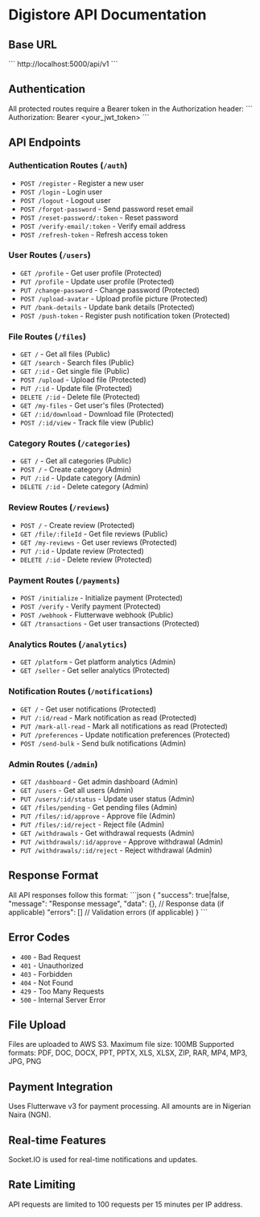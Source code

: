 # Digistore API Documentation

## Base URL
\`\`\`
http://localhost:5000/api/v1
\`\`\`

## Authentication
All protected routes require a Bearer token in the Authorization header:
\`\`\`
Authorization: Bearer <your_jwt_token>
\`\`\`

## API Endpoints

### Authentication Routes (`/auth`)
- `POST /register` - Register a new user
- `POST /login` - Login user
- `POST /logout` - Logout user
- `POST /forgot-password` - Send password reset email
- `POST /reset-password/:token` - Reset password
- `POST /verify-email/:token` - Verify email address
- `POST /refresh-token` - Refresh access token

### User Routes (`/users`)
- `GET /profile` - Get user profile (Protected)
- `PUT /profile` - Update user profile (Protected)
- `PUT /change-password` - Change password (Protected)
- `POST /upload-avatar` - Upload profile picture (Protected)
- `PUT /bank-details` - Update bank details (Protected)
- `POST /push-token` - Register push notification token (Protected)

### File Routes (`/files`)
- `GET /` - Get all files (Public)
- `GET /search` - Search files (Public)
- `GET /:id` - Get single file (Public)
- `POST /upload` - Upload file (Protected)
- `PUT /:id` - Update file (Protected)
- `DELETE /:id` - Delete file (Protected)
- `GET /my-files` - Get user's files (Protected)
- `GET /:id/download` - Download file (Protected)
- `POST /:id/view` - Track file view (Public)

### Category Routes (`/categories`)
- `GET /` - Get all categories (Public)
- `POST /` - Create category (Admin)
- `PUT /:id` - Update category (Admin)
- `DELETE /:id` - Delete category (Admin)

### Review Routes (`/reviews`)
- `POST /` - Create review (Protected)
- `GET /file/:fileId` - Get file reviews (Public)
- `GET /my-reviews` - Get user reviews (Protected)
- `PUT /:id` - Update review (Protected)
- `DELETE /:id` - Delete review (Protected)

### Payment Routes (`/payments`)
- `POST /initialize` - Initialize payment (Protected)
- `POST /verify` - Verify payment (Protected)
- `POST /webhook` - Flutterwave webhook (Public)
- `GET /transactions` - Get user transactions (Protected)

### Analytics Routes (`/analytics`)
- `GET /platform` - Get platform analytics (Admin)
- `GET /seller` - Get seller analytics (Protected)

### Notification Routes (`/notifications`)
- `GET /` - Get user notifications (Protected)
- `PUT /:id/read` - Mark notification as read (Protected)
- `PUT /mark-all-read` - Mark all notifications as read (Protected)
- `PUT /preferences` - Update notification preferences (Protected)
- `POST /send-bulk` - Send bulk notifications (Admin)

### Admin Routes (`/admin`)
- `GET /dashboard` - Get admin dashboard (Admin)
- `GET /users` - Get all users (Admin)
- `PUT /users/:id/status` - Update user status (Admin)
- `GET /files/pending` - Get pending files (Admin)
- `PUT /files/:id/approve` - Approve file (Admin)
- `PUT /files/:id/reject` - Reject file (Admin)
- `GET /withdrawals` - Get withdrawal requests (Admin)
- `PUT /withdrawals/:id/approve` - Approve withdrawal (Admin)
- `PUT /withdrawals/:id/reject` - Reject withdrawal (Admin)

## Response Format
All API responses follow this format:
\`\`\`json
{
  "success": true|false,
  "message": "Response message",
  "data": {}, // Response data (if applicable)
  "errors": [] // Validation errors (if applicable)
}
\`\`\`

## Error Codes
- `400` - Bad Request
- `401` - Unauthorized
- `403` - Forbidden
- `404` - Not Found
- `429` - Too Many Requests
- `500` - Internal Server Error

## File Upload
Files are uploaded to AWS S3. Maximum file size: 100MB
Supported formats: PDF, DOC, DOCX, PPT, PPTX, XLS, XLSX, ZIP, RAR, MP4, MP3, JPG, PNG

## Payment Integration
Uses Flutterwave v3 for payment processing. All amounts are in Nigerian Naira (NGN).

## Real-time Features
Socket.IO is used for real-time notifications and updates.

## Rate Limiting
API requests are limited to 100 requests per 15 minutes per IP address.
